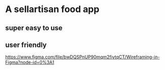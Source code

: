 # A sellartisan food app

## super easy to use
## user friendly

https://www.figma.com/file/bwDQSPnUP90mqm2fiytqCT/Wireframing-in-Figma?node-id=0%3A1
